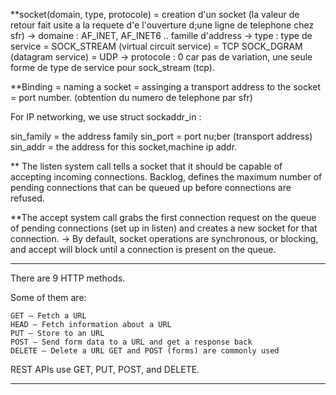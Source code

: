 
**socket(domain, type, protocole) = creation d'un socket (la valeur de retour fait usite a la requete d'e l'ouverture d;une ligne de telephone chez sfr)
    -> domaine : AF_INET, AF_INET6 .. famille d'address
    -> type : type de service = SOCK_STREAM (virtual circuit service) = TCP  SOCK_DGRAM (datagram service) = UDP
    -> protocole : 0 car pas de variation, une seule forme de type de service pour sock_stream (tcp).

**Binding = naming a socket = assinging a transport address to the socket = port number. (obtention du numero de telephone par sfr)

For IP networking, we use struct sockaddr_in :

sin_family = the address family
sin_port = port nu;ber (transport address)
sin_addr = the address for this socket,machine ip addr. 

** The listen system call tells a socket that it should be capable of accepting incoming connections.
    Backlog, defines the maximum number of pending connections that can be queued up before connections are refused.

**The accept system call grabs the first connection request on the queue of pending connections (set up in listen) and creates a new socket for that connection.
-> By default, socket operations are synchronous, or blocking, and accept will block until a connection is present on the queue.

-----------------------------

There are 9 HTTP methods.

Some of them are:

    GET — Fetch a URL
    HEAD — Fetch information about a URL
    PUT — Store to an URL
    POST — Send form data to a URL and get a response back
    DELETE — Delete a URL GET and POST (forms) are commonly used

REST APIs use GET, PUT, POST, and DELETE.

----------------------
